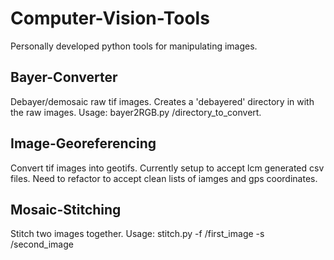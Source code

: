 # Computer-Vision-Tools
Personally developed python tools for manipulating images.


## Bayer-Converter
Debayer/demosaic raw tif images. Creates a 'debayered' directory in with the raw images.
Usage: bayer2RGB.py /directory_to_convert.

## Image-Georeferencing
Convert tif images into geotifs. Currently setup to accept lcm generated csv files. Need to refactor to accept clean lists of iamges and gps coordinates.

## Mosaic-Stitching
Stitch two images together.
Usage: stitch.py -f /first_image -s /second_image